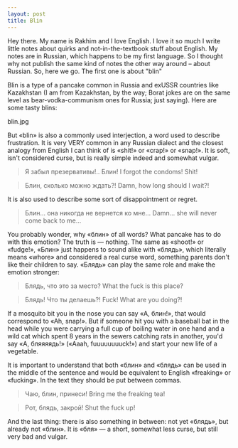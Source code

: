 ```yaml
---
layout: post
title: Blin
---
```

Hey there. My name is Rakhim and I love English. I love it so much I write little notes about quirks and not-in-the-textbook stuff about English. My notes are in Russian, which happens to be my first language. So I thought why not publish the same kind of notes the other way around – about Russian. So, here we go. The first one is about "blin"

Blin is a type of a pancake common in Russia and exUSSR countries like Kazakhstan (I am from Kazakhstan, by the way; Borat jokes are on the same level as bear-vodka-communism ones for Russia; just saying). Here are some tasty blins:

blin.jpg

But «blin» is also a commonly used interjection, a word used to describe frustration. It is very VERY common in any Russian dialect and the closest analogy from English I can think of is «shit!» or «crap!» or «snap!». It is soft, isn't considered curse, but is really simple indeed and somewhat vulgar.

> Я забыл презервативы!.. Блин!
> I forgot the condoms! Shit!

> Блин, сколько можно ждать?!
> Damn, how long should I wait?!

It is also used to describe some sort of disappointment or regret.

> Блин... она никогда не вернется ко мне...
> Damn... she will never come back to me...

You probably wonder, why «блин» of all words? What pancake has to do with this emotion? The truth is — nothing. The same as «shoot!» or «fudge!», «Блин» just happens to sound alike with «блядь», which literally means «whore» and considered a real curse word, something parents don't like their children to say. «Блядь» can play the same role and make the emotion stronger:

> Блядь, что это за место?
> What the fuck is this place?

> Блядь! Что ты делаешь?!
> Fuck! What are you doing?!

If a mosquito bit you in the nose you can say «А, блин!», that would correspond to «Ah, snap!». But if someone hit you with a baseball bat in the head while you were carrying a full cup of boiling water in one hand and a wild cat which spent 8 years in the sewers catching rats in another, you'd say «А, бляяяядь!» («Aaah, fuuuuuuuuck!») and start your new life of a vegetable.

It is important to understand that both «блин» and «блядь» can be used in the middle of the sentence and would be equivalent to English «freaking» or «fucking». In the text they should be put between commas.

> Чаю, блин, принеси!
> Bring me the freaking tea!

> Рот, блядь, закрой!
> Shut the fuck up!

And the last thing: there is also something in between: not yet «блядь», but already not «блин». It is «бля» — a short, somewhat less curse, but still very bad and vulgar.
